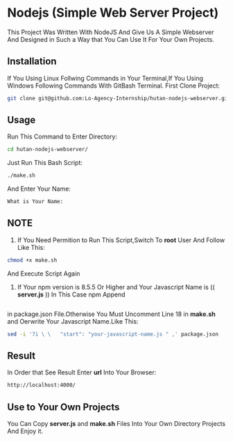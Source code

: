 # Nodejs (Simple Web Server Project)

This Project  Was Written With NodeJS And Give Us A Simple Webserver And Designed in Such a Way that You Can Use It For Your Own Projects.

## Installation
If You Using Linux Follwing Commands in Your Terminal,If You Using Windows Following Commands  With GitBash Terminal.
First Clone Project:
```bash
git clone git@github.com:Lo-Agency-Internship/hutan-nodejs-webserver.git
```

## Usage
Run This Command to Enter Directory:
```bash
cd hutan-nodejs-webserver/
```
Just Run This Bash Script:
```bash
./make.sh
```
And Enter Your Name:
```bash
What is Your Name:
```
## NOTE
1. If You Need Permition to Run This Script,Switch To **root** User And Follow Like This:
```bash
chmod +x make.sh
```
And Execute Script Again

1. If Your npm version is 8.5.5 Or Higher and Your Javascript Name is (( **server.js** )) In This Case npm Append 
```json "start": "node server.js 
 ```` 
 in package.json File.Otherwise You Must Uncomment Line 18 in **make.sh** and Oerwrite Your Javascript Name.Like This:
```bash
sed -i '7i \ \   "start": "your-javascript-name.js " ,' package.json
```
 
## Result
In Order that See Result Enter **url** Into Your Browser:

```bash
http://localhost:4000/
```

## Use to Your Own Projects
You Can Copy **server.js** and **make.sh** Files Into Your Own Directory Projects And Enjoy it.



